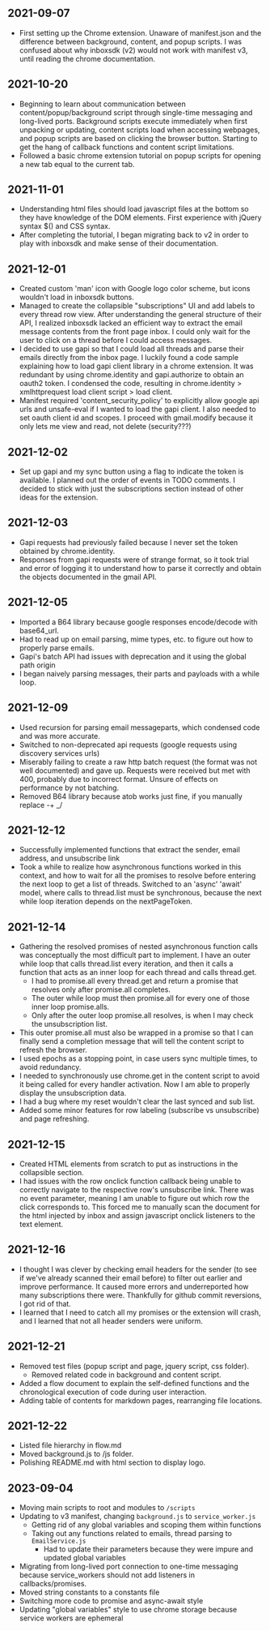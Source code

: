## 2021-09-07

- First setting up the Chrome extension. Unaware of manifest.json and the difference between
  background, content, and popup scripts. I was confused about why inboxsdk (v2) would not work with
  manifest v3, until reading the chrome documentation.

## 2021-10-20

- Beginning to learn about communication between content/popup/background script through single-time
  messaging and long-lived ports. Background scripts execute immediately when first unpacking or
  updating, content scripts load when accessing webpages, and popup scripts are based on clicking
  the browser button. Starting to get the hang of callback functions and content script limitations.
- Followed a basic chrome extension tutorial on popup scripts for opening a new tab equal to the
  current tab.

## 2021-11-01

- Understanding html files should load javascript files at the bottom so they have knowledge of the
  DOM elements. First experience with jQuery syntax $() and CSS syntax.
- After completing the tutorial, I began migrating back to v2 in order to play with inboxsdk and
  make sense of their documentation.

## 2021-12-01

- Created custom 'man' icon with Google logo color scheme, but icons wouldn't load in inboxsdk
  buttons.
- Managed to create the collapsible "subscriptions" UI and add labels to every thread row view.
  After understanding the general structure of their API, I realized inboxsdk lacked an efficient way
  to extract the email message contents from the front page inbox. I could only wait for the user to
  click on a thread before I could access messages.
- I decided to use gapi so that I could load all threads and parse their emails directly from the
  inbox page. I luckily found a code sample explaining how to load gapi client library in a chrome
  extension. It was redundant by using chrome.identity and gapi.authorize to obtain an oauth2 token.
  I condensed the code, resulting in chrome.identity > xmlhttprequest load client script > load client.
- Manifest required 'content_security_policy' to explicitly allow google api urls and unsafe-eval
  if I wanted to load the gapi client. I also needed to set oauth client id and scopes. I proceed
  with gmail.modify because it only lets me view and read, not delete (security???)

## 2021-12-02

- Set up gapi and my sync button using a flag to indicate the token is available. I planned out the
  order of events in TODO comments. I decided to stick with just the subscriptions section instead of
  other ideas for the extension.

## 2021-12-03

- Gapi requests had previously failed because I never set the token obtained by chrome.identity.
- Responses from gapi requests were of strange format, so it took trial and error of logging it to
  understand how to parse it correctly and obtain the objects documented in the gmail API.

## 2021-12-05

- Imported a B64 library because google responses encode/decode with base64_url.
- Had to read up on email parsing, mime types, etc. to figure out how to properly parse emails.
- Gapi's batch API had issues with deprecation and it using the global path origin
- I began naively parsing messages, their parts and payloads with a while loop.

## 2021-12-09

- Used recursion for parsing email messageparts, which condensed code and was more accurate.
- Switched to non-deprecated api requests (google requests using discovery services urls)
- Miserably failing to create a raw http batch request (the format was not well documented) and
  gave up. Requests were received but met with 400, probably due to incorrect format. Unsure of
  effects on performance by not batching.
- Removed B64 library because atob works just fine, if you manually replace -+ \_/

## 2021-12-12

- Successfully implemented functions that extract the sender, email address, and unsubscribe link
- Took a while to realize how asynchronous functions worked in this context, and how to wait for
  all the promises to resolve before entering the next loop to get a list of threads. Switched to an
  'async' 'await' model, where calls to thread.list must be synchronous, because the next while loop
  iteration depends on the nextPageToken.

## 2021-12-14

- Gathering the resolved promises of nested asynchronous function calls was conceptually the most difficult part to implement. I have an outer while loop that calls thread.list every iteration, and then it calls a function that acts as an inner loop for each thread and calls thread.get.
  - I had to promise.all every thread.get and return a promise that resolves only after promise.all completes.
  - The outer while loop must then promise.all for every one of those inner loop promise.alls.
  - Only after the outer loop promise.all resolves, is when I may check the unsubscription list.
- This outer promise.all must also be wrapped in a promise so that I can finally send a completion message that will tell the content script to refresh the browser.
- I used epochs as a stopping point, in case users sync multiple times, to avoid redundancy.
- I needed to synchronously use chrome.get in the content script to avoid it being called for every handler activation. Now I am able to properly display the unsubscription data.
- I had a bug where my reset wouldn't clear the last synced and sub list.
- Added some minor features for row labeling (subscribe vs unsubscribe) and page refreshing.

## 2021-12-15

- Created HTML elements from scratch to put as instructions in the collapsible section.
- I had issues with the row onclick function callback being unable to correctly navigate to the respective row's unsubscribe link. There was no event parameter, meaning I am unable to figure out which row the click corresponds to. This forced me to manually scan the document for the html injected by inbox and assign javascript onclick listeners to the text element.

## 2021-12-16

- I thought I was clever by checking email headers for the sender (to see if we've already scanned their email before) to filter out earlier and improve performance. It caused more errors and underreported how many subscriptions there were. Thankfully for github commit reversions, I got rid of that.
- I learned that I need to catch all my promises or the extension will crash, and I learned that not all header senders were uniform.

## 2021-12-21

- Removed test files (popup script and page, jquery script, css folder).
  - Removed related code in background and content script.
- Added a flow document to explain the self-defined functions and the chronological execution of code during user interaction.
- Adding table of contents for markdown pages, rearranging file locations.

## 2021-12-22

- Listed file hierarchy in flow.md
- Moved background.js to /js folder.
- Polishing README.md with html section to display logo.

## 2023-09-04

- Moving main scripts to root and modules to `/scripts`
- Updating to v3 manifest, changing `background.js` to `service_worker.js`
  - Getting rid of any global variables and scoping them within functions
  - Taking out any functions related to emails, thread parsing to `EmailService.js`
    - Had to update their parameters because they were impure and updated global variables
- Migrating from long-lived port connection to one-time messaging because service_workers should not add listeners in callbacks/promises.
- Moved string constants to a constants file
- Switching more code to promise and async-await style
- Updating "global variables" style to use chrome storage because service workers are ephemeral
